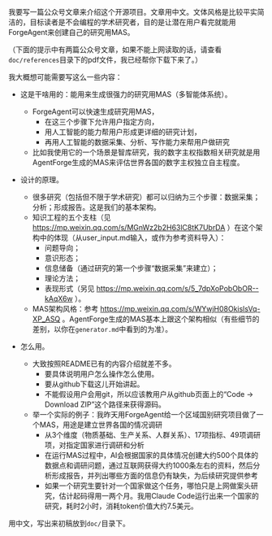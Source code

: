 我要写一篇公众号文章来介绍这个开源项目。文章用中文。文体风格是比较平实简洁的，目标读者是不会编程的学术研究者，目的是让潜在用户看完就能用ForgeAgent来创建自己的研究用MAS。

（下面的提示中有两篇公众号文章，如果不能上网读取的话，请查看`doc/references`目录下的pdf文件，我已经帮你下载下来了。）

我大概想可能需要写这么一些内容：

* 这是干啥用的：能用来生成很强力的研究用MAS（多智能体系统）。
    - ForgeAgent可以快速生成研究用MAS，
        - 在这三个步骤下允许用户指定方向，
        - 用人工智能的能力帮用户形成更详细的研究计划，
        - 再用人工智能的数据采集、分析、写作能力来帮用户做研究
    - 比如我使用它的一个场景是智库研究，我的数字主权指数相关研究就是用AgentForge生成的MAS来评估世界各国的数字主权独立自主程度。

* 设计的原理。
    - 很多研究（包括但不限于学术研究）都可以归纳为三个步骤：数据采集；分析；形成报告。这是我们的基本架构。
    - 知识工程的五个支柱（见 https://mp.weixin.qq.com/s/MGnWz2b2H63lC8tK7UbrDA ）在这个架构中的体现（从user_input.md输入，或作为参考资料导入）：
        - 问题导向；
        - 意识形态；
        - 信息储备（通过研究的第一个步骤“数据采集”来建立）；
        - 理论方法；
        - 表现形式（另见 https://mp.weixin.qq.com/s/5_7dpXoPobObOR--kAqX6w ）。
    - MAS架构风格：参考 https://mp.weixin.qq.com/s/WYwjH08OkislsVq-XP_ASQ 。AgentForge生成的MAS基本上跟这个架构相似（有些细节的差别，以你在`generator.md`中看到的为准）。

* 怎么用。
    - 大致按照README已有的内容介绍就差不多。
        - 要具体说明用户怎么操作怎么使用。
        - 要从github下载这儿开始讲起。
        - 不能假设用户会用git，所以应该教用户从github页面上的“Code -> Download ZIP”这个路径来获得源码。
    - 举一个实际的例子：我昨天用ForgeAgent给一个区域国别研究项目做了一个MAS，用途是建立世界各国的情况调研
        - 从3个维度（物质基础、生产关系、人群关系）、17项指标、49项调研项，对指定国家进行调研和分析
        - 在运行MAS过程中，AI会根据国家的具体情况创建大约500个具体的数据点和调研问题，通过互联网获得大约1000条左右的资料，然后分析形成报告，并列出哪些方面的信息仍有缺失，为后续研究提供参考
        - 如果一个研究生要针对一个国家做这个任务，哪怕只是上网做案头研究，估计起码得用一两个月。我用Claude Code运行出来一个国家的研究，耗时2小时，消耗token价值大约7.5美元。

用中文，写出来初稿放到`doc/`目录下。